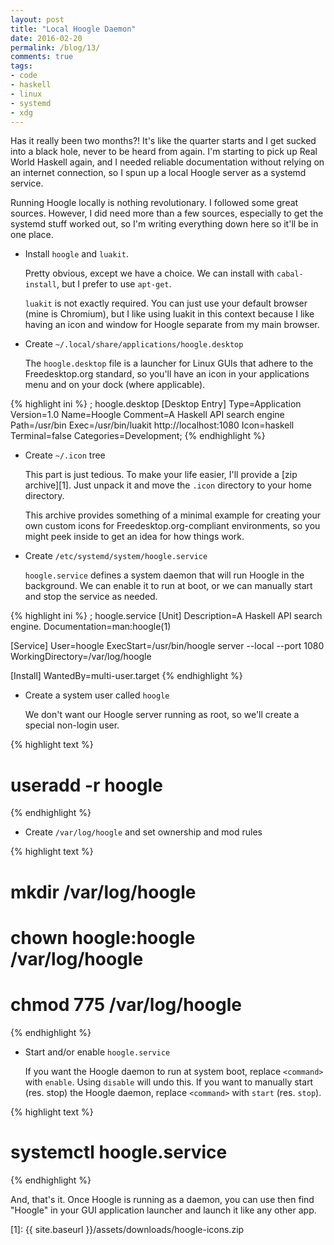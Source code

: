```yaml
---
layout: post
title: "Local Hoogle Daemon"
date: 2016-02-20
permalink: /blog/13/
comments: true
tags:
- code
- haskell
- linux
- systemd
- xdg
---
```


Has it really been two months?! It's like the quarter starts and I get
sucked into a black hole, never to be heard from again. I'm starting to
pick up Real World Haskell again, and I needed reliable documentation
without relying on an internet connection, so I spun up a local Hoogle
server as a systemd service.

<!--break-->

Running Hoogle locally is nothing revolutionary. I followed some great
sources. However, I did need more than a few sources, especially to get
the systemd stuff worked out, so I'm writing everything down here so
it'll be in one place.

-   Install `hoogle` and `luakit`.

    Pretty obvious, except we have a choice. We can install with
    `cabal-install`, but I prefer to use `apt-get`.

    `luakit` is not exactly required. You can just use your default
    browser (mine is Chromium), but I like using luakit in this context
    because I like having an icon and window for Hoogle separate from my
    main browser.

-   Create `~/.local/share/applications/hoogle.desktop`

    The `hoogle.desktop` file is a launcher for Linux GUIs that adhere
    to the Freedesktop.org standard, so you'll have an icon in your
    applications menu and on your dock (where applicable).

{% highlight ini %}
; hoogle.desktop
[Desktop Entry]
Type=Application
Version=1.0
Name=Hoogle
Comment=A Haskell API search engine
Path=/usr/bin
Exec=/usr/bin/luakit http://localhost:1080
Icon=haskell
Terminal=false
Categories=Development;
{% endhighlight %}

-   Create `~/.icon` tree

    This part is just tedious. To make your life easier, I'll provide a
    [zip archive][1]. Just unpack it and move the `.icon`
    directory to your home directory.

    This archive provides something of a minimal example for creating
    your own custom icons for Freedesktop.org-compliant environments,
    so you might peek inside to get an idea for how things work.

-   Create `/etc/systemd/system/hoogle.service`

    `hoogle.service` defines a system daemon that will run Hoogle in the
    background. We can enable it to run at boot, or we can manually
    start and stop the service as needed.

{% highlight ini %}
; hoogle.service
[Unit]
Description=A Haskell API search engine.
Documentation=man:hoogle(1)

[Service]
User=hoogle
ExecStart=/usr/bin/hoogle server --local --port 1080
WorkingDirectory=/var/log/hoogle

[Install]
WantedBy=multi-user.target
{% endhighlight %}

-   Create a system user called `hoogle`

    We don't want our Hoogle server running as root, so we'll create a
    special non-login user.

{% highlight text %}
# useradd -r hoogle
{% endhighlight %}

-   Create `/var/log/hoogle` and set ownership and mod rules

{% highlight text %}
# mkdir /var/log/hoogle
# chown hoogle:hoogle /var/log/hoogle
# chmod 775 /var/log/hoogle
{% endhighlight %}

-   Start and/or enable `hoogle.service`

    If you want the Hoogle daemon to run at system boot, replace
    `<command>` with `enable`. Using `disable` will undo this. If you
    want to manually start (res. stop) the Hoogle daemon, replace
    `<command>` with `start` (res. `stop`).

{% highlight text %}
# systemctl <command> hoogle.service
{% endhighlight %}

And, that's it. Once Hoogle is running as a daemon, you can use
then find "Hoogle" in your GUI application launcher and launch it like
any other app.

  [1]: {{ site.baseurl }}/assets/downloads/hoogle-icons.zip
